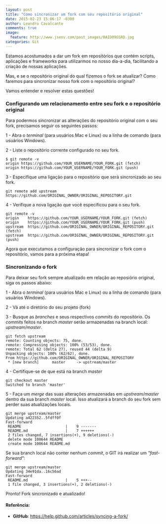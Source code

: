 ```yaml
---
layout: post
title: "Como sincronizar um fork com seu repositório original"
date: 2015-02-23 15:06:17 -0300
author: Leandro Cavalcante
comments: true
image:
  feature: http://www.jsenv.com/post_images/OAIDO9GSRD.jpg
categories: Git
---
```


Estamos acostumados a dar um fork em repositórios que contém scripts, aplicações e frameworks para utilizarmos no nosso dia-a-dia, facilitando a criação de nossas aplicações.

Mas, e se o repositório original do qual fizemos o fork se atualizar? Como faremos para sincronizar nosso fork com o repositório original?

<!-- more -->

Vamos entender e resolver estas questões!

### Configurando um relacionamento entre seu fork e o repositório original

Para podermos sincronizar as alterações do repositório original com o seu fork, precisamos seguir os seguintes passos:

1 - Abra o _terminal_ (para usuários Mac e Linux) ou a linha de comando (para usuários Windows).

2 - Liste o repositório corrente configurado no seu fork.

``` 
$ git remote -v
origin https://github.com/YOUR_USERNAME/YOUR_FORK.git (fetch)
origin https://github.com/YOUR_USERNAME/YOUR_FORK.git (push)
```

3 - Especifique uma ligação para o repositório que será sincronizado ao seu fork.

```
git remote add upstream https://github.com/ORIGINAL_OWNER/ORIGINAL_REPOSITORY.git
```

4 - Verifique a nova ligação que você especificou para o seu fork.

```
git remote -v
origin    https://github.com/YOUR_USERNAME/YOUR_FORK.git (fetch)
origin    https://github.com/YOUR_USERNAME/YOUR_FORK.git (push)
upstream  https://github.com/ORIGINAL_OWNER/ORIGINAL_REPOSITORY.git (fetch)
upstream  https://github.com/ORIGINAL_OWNER/ORIGINAL_REPOSITORY.git (push)
```

Agora que executamos a configuração para sincronizar o fork com o repositório, vamos para a próxima etapa!

### Sincronizando o fork 

Para deixar seu fork sempre atualizado em relação ao reposiório original, siga os passos abaixo:

1 - Abra o _terminal_ (para usuários Mac e Linux) ou a linha de comando (para usuários Windows).

2 - Vá até o diretório do seu projeto (fork)

3 - Busque as _branches_ e seus respectivos _commits_ do repositório. Os _commits_ feitos na branch _master_ serão armazenadas na branch local: _upstream/master_.

```
git fetch upstream
remote: Counting objects: 75, done.
remote: Compressing objects: 100% (53/53), done.
remote: Total 62 (delta 27), reused 44 (delta 9)
Unpacking objects: 100% (62/62), done.
From https://github.com/ORIGINAL_OWNER/ORIGINAL_REPOSITORY
 * [new branch]      master     -> upstream/master
``` 

4 - Certifique-se de que está na branch _master_

```
git checkout master
Switched to branch 'master'
```

5 - Faça um _merge_ das suas alterações armazenadas em _upstream/master_ dentro da sua branch _master_ local. Isso atualizará a branch do seu fork sem perder suas atualizações locais.

```
git merge upstream/master
Updating a422352..5fdff0f
Fast-forward
 README                    |    9 -------
 README.md                 |    7 ++++++
 2 files changed, 7 insertions(+), 9 deletions(-)
 delete mode 100644 README
 create mode 100644 README.md
```

Se sua branch local não conter nenhum _commit_, o GIT irá realizar um _"fast-forward"_:

```
git merge upstream/master
Updating 34e91da..16c56ad
Fast-forward
 README.md                 |    5 +++--
 1 file changed, 3 insertions(+), 2 deletions(-)
```

Pronto! Fork sincronizado e atualizado!

#### Referência:

- **GitHub**: https://help.github.com/articles/syncing-a-fork/